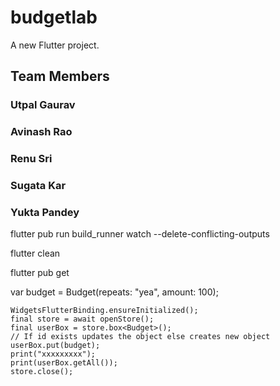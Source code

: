 # budgetlab

A new Flutter project.

## Team Members

### Utpal Gaurav
### Avinash Rao
### Renu Sri
### Sugata Kar
### Yukta Pandey


flutter pub run build_runner watch --delete-conflicting-outputs 

flutter clean

flutter pub get


var budget = Budget(repeats: "yea", amount: 100);

    WidgetsFlutterBinding.ensureInitialized();
    final store = await openStore();
    final userBox = store.box<Budget>();
    // If id exists updates the object else creates new object
    userBox.put(budget);
    print("xxxxxxxxx");
    print(userBox.getAll());
    store.close();
